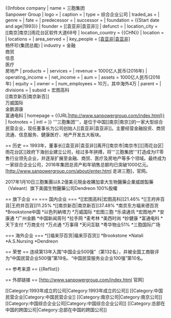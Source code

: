 {{Infobox company
| name             = 三胞集团<br>Sanpower Group
| logo             = 
| caption          = 
| type             = 综合企业公司
| traded_as        = 
| genre            = 
| fate             = 
| predecessor      = 
| successor        = 
| foundation       = {{Start date and age|1993}}
| founder          = [[袁亚非|袁亚非]]
| defunct          = 
| location_city    = [[南京|南京]]雨花台区软件大道68号
| location_country = {{CHN}}
| location         = 
| locations        = 
| area_served      = 
| key_people       = [[袁亚非|袁亚非]](董事长)<br>杨怀珍(集团总裁)
| industry         = 金融<br>商贸<br>信息<br>医疗<br>房地产
| products         = 
| services         = 
| revenue          = 1000亿人民币(2016年)
| operating_income = 
| net_income       = 
| aum              = <!-- Only used with financial services companies -->
| assets           = 1000亿人民币(2016年)
| equity           = 
| owner            = 
| num_employees    = 10万，其中海外4万
| parent           = 
| divisions        = 
| subsid           = 宏图高科<br>[[南京新百|南京新百]]<br>万威国际<br>金鹏源康<br>富通电科
| homepage         = {{URL|http://www.sanpowergroup.com/index.html}}
| footnotes        = 
| intl             = 
}}
'''三胞集团'''，是位于中国[[南京|南京]]的一家大型综合民营企业，现任董事长为公司创始人[[袁亚非|袁亚非]]。主要经营金融投资、商贸流通、信息服务、健康医疗、地产开发五大板块。

== 历史 ==
1993年，董事长[[袁亚非|袁亚非]]离开[[南京市|南京市]][[雨花台区|雨花台区]]政府下海创业建立公司，经过多年拼搏，将'''三胞集团'''打造成为IT零售行业领先企业，并逐渐扩展至金融、商贸、医疗及房地产等多个领域。最终成为一家综合企业公司，2016年集团总资产和年销售总额均已突破1000亿元。<ref>[http://www.sanpowergroup.com/about/enter.html 走进三胞]，官网。</ref>


2017年1月10日三胞集團以8.2億美元現金收購加拿大生物醫藥企業威朗製藥（Valeant）旗下美國生物醫藥公司Dendreon 100%股權

== 旗下企业 ==
=== 国内企业 ===
*[[宏图高科|宏图高科]]21.46% 
*[[王府井百貨|王府井百貨]]11.25%
*[[南京新百|南京新百]]37.48% 
*南京东方福来德百货
*Brookstone中国
*以色列納塔力
*万威国际
*宏图三胞
*乐语通讯
*宏图地产
*安康通
*广州金鹏
*中国新闻周刊
*拉手网
*麦考林
*美西时尚
*妙健康
*富通电科
*天下支付
*万商支付
*万点通
*万事得
*天问互联
*粤华物业51%
*三胞国际广场

=== 海外企业 ===
*[[福来莎百货|福来莎百货]]
*Brookstone
*Natali
*A.S.Nursing
*Dendreon

== 荣誉 ==
连续第13年入围“中国企业500强”（第132名），并被全国工商联评为“中国民营企业500强”第19名、“中国民营服务业企业100强”第10名。

== 参考来源 ==
{{Reflist}}

== 外部链接 ==
[http://www.sanpowergroup.com/index.html 官网]

[[Category:1993年成立的公司|Category:1993年成立的公司]]
[[Category:中国民营企业|Category:中国民营企业]]
[[Category:南京公司|Category:南京公司]]
[[Category:中国综合企业公司|Category:中国综合企业公司]]
[[Category:总部在中国的跨国公司|Category:总部在中国的跨国公司]]